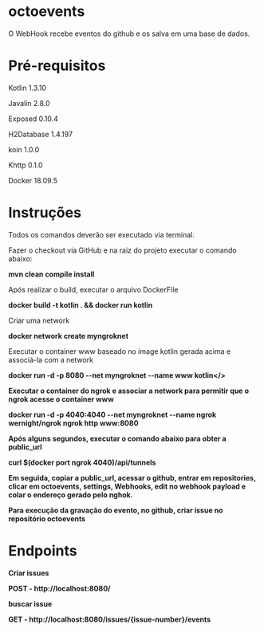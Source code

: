 # octoevents

O WebHook recebe eventos do github e os salva em uma base de dados.

# Pré-requisitos
Kotlin 1.3.10

Javalin 2.8.0

Exposed 0.10.4

H2Database 1.4.197

koin 1.0.0

Khttp 0.1.0

Docker 18.09.5


# Instruções
Todos os comandos deverão ser executado via terminal.

Fazer o checkout via GitHub e na raiz do projeto executar o comando abaixo:

<b>mvn clean compile install</b>

Após realizar o build, executar o arquivo DockerFile

<b>docker build -t kotlin . && docker run kotlin</b>

Criar uma network

<b>docker network create myngroknet</b>

Executar o container www baseado no image kotlin gerada acima e associá-la com a network

<b>docker run -d -p 8080 --net myngroknet --name www kotlin</>

Executar o container do ngrok e associar a network para permitir que o ngrok acesse o container www

<b>docker run -d -p 4040:4040 --net myngroknet --name ngrok wernight/ngrok ngrok http www:8080</b>

Após alguns segundos, executar o comando abaixo para obter a public_url

<b>curl $(docker port ngrok 4040)/api/tunnels</b>

 Em seguida, <b>copiar a public_url</b>, acessar o github, entrar em repositories, clicar em octoevents,
 settings, Webhooks, edit no webhook payload e colar o endereço gerado pelo nghok.

Para execução da gravação do evento, no github, criar issue no repositório octoevents


# Endpoints


<b>Criar issues</b>

POST - http://localhost:8080/

<b>buscar issue</b>

GET - http://localhost:8080/issues/{issue-number}/events
